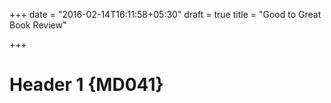 +++
date = "2016-02-14T16:11:58+05:30"
draft = true
title = "Good to Great Book Review"

+++

# Header 1 {MD041}
